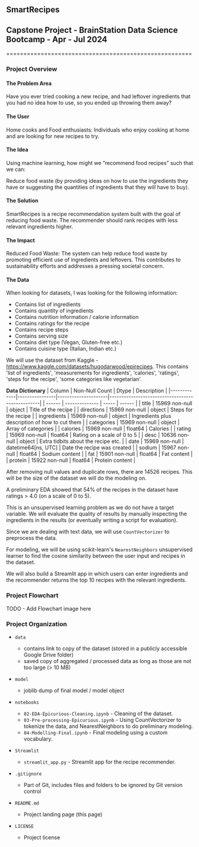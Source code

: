 ## SmartRecipes
## Capstone Project - BrainStation Data Science Bootcamp - Apr - Jul 2024
======================================================

### Project Overview

#### The Problem Area
Have you ever tried cooking a new recipe, and had leftover ingredients that you had no idea how to use, so you ended up throwing them away?

#### The User
Home cooks and Food enthusiasts: Individuals who enjoy cooking at home and are looking for new recipes to try.

#### The Idea
Using machine learning, how might we “recommend food recipes” such that we can:

Reduce food waste (by providing ideas on how to use the ingredients they have or suggesting the quantities of ingredients that they will have to buy).

#### The Solution
SmartRecipes is a recipe recommendation system built with the goal of reducing food waste. The recommender should rank recipes with less relevant ingredients higher.

#### The Impact

Reduced Food Waste: The system can help reduce food waste by promoting efficient use of ingredients and leftovers. This contributes to sustainability efforts and addresses a pressing societal concern.

#### The Data
When looking for datasets, I was looking for the following information:
- Contains list of ingredients
- Contains quantity of ingredients
- Contains nutrition information / calorie information
- Contains ratings for the recipe
- Contains recipe steps
- Contains serving size
- Contains diet type (Vegan, Gluten-free etc.)
- Contains cuisine type (Italian, Indian etc.)

We will use the dataset from Kaggle - https://www.kaggle.com/datasets/hugodarwood/epirecipes.
This contains 'list of ingredients', 'measurements for ingredients', 'calories', 'ratings', 'steps for the recipe', 'some categories like vegetarian'.

**Data Dictionary**
| Column      | Non-Null Count | Dtype               | Description                                     |
|-------------|----------------|---------------------|-------------------------------------------------|
| ------      | -------------- | -----               | ------                                          |
| title       | 15969 non-null | object              | Title of the recipe                             |
| directions  | 15969 non-null | object              | Steps for the recipe                            |
| ingredients | 15969 non-null | object              | Ingredients plus description of how to cut them |
| categories  | 15969 non-null | object              | Array of categories                             |
| calories    | 15969 non-null | float64             | Calories                                        |
| rating      | 15969 non-null | float64             | Rating on a scale of 0 to 5                     |
| desc        | 10636 non-null | object              | Extra tidbits about the recipe etc.             |
| date        | 15969 non-null | datetime64[ns, UTC] | Date the recipe was created                     |
| sodium      | 15967 non-null | float64             | Sodium content                                  |
| fat         | 15901 non-null | float64             | Fat content                                     |
| protein     | 15922 non-null | float64             | Protein content                                 |


After removing null values and duplicate rows, there are 14526 recipes. This will be the size of the dataset we will do the modeling on.

A preliminary EDA showed that 54% of the recipes in the dataset have ratings > 4.0 (on a scale of 0 to 5).

This is an unsupervised learning problem as we do not have a target variable. We will evaluate the quality of results by manually inspecting the ingredients in the results (or eventually writing a script for evaluation).

Since we are dealing with text data, we will use `CountVectorizer` to preprocess the data.

For modeling, we will be using scikit-learn's `NearestNeighbors` unsupervised learner to find the cosine similarity between the user input and recipes in the dataset.

We will also build a Streamlit app in which users can enter ingredients and the recommender returns the top 10 recipes with the relevant ingredients.


### Project Flowchart

TODO - Add Flowchart image here

### Project Organization

* `data`
    - contains link to copy of the dataset (stored in a publicly accessible Google Drive folder)
    - saved copy of aggregated / processed data as long as those are not too large (> 10 MB)

* `model`
    - joblib dump of final model / model object

* `notebooks`
    - `02-EDA-Epicurious-Cleaning.ipynb` - Cleaning of the dataset.
    - `03-Pre-processing-Epicurious.ipynb` - Using CountVectorizer to tokenize the data, and NearestNeighbors to do preliminary modeling.
    - `04-Modelling-Final.ipynb` - Final modeling using a custom vocabulary.

* `Streamlit`
    - `streamlit_app.py` - Streamlit app for the recipe recommender.

* `.gitignore`
    - Part of Git, includes files and folders to be ignored by Git version control

* `README.md`
    - Project landing page (this page)

* `LICENSE`
    - Project license
